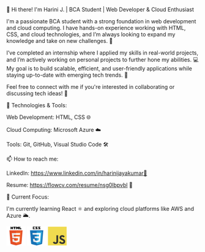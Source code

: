 👋 Hi there! I'm Harini J. | BCA Student | Web Developer & Cloud Enthusiast


I'm a passionate BCA student with a strong foundation in web development and cloud computing. I have hands-on experience working with HTML, CSS, and cloud technologies, and I’m always looking to expand my knowledge and take on new challenges. 🚀


I’ve completed an internship where I applied my skills in real-world projects, and I’m actively working on personal projects to further hone my abilities. 💻 My goal is to build scalable, efficient, and user-friendly applications while staying up-to-date with emerging tech trends. 🌱


Feel free to connect with me if you're interested in collaborating or discussing tech ideas! 🤝


🔧 Technologies & Tools:


Web Development: HTML, CSS 🌐


Cloud Computing: Microsoft Azure ☁️


Tools: Git, GitHub, Visual Studio Code 🛠️


📫 How to reach me:


LinkedIn: https://www.linkedin.com/in/harinijayakumar🔗

Resume: https://flowcv.com/resume/nsg0lbpvbl 📝


🎯 Current Focus:


I'm currently learning React ⚛️ and exploring cloud platforms like AWS and Azure 🌥️.


<img src="https://raw.githubusercontent.com/devicons/devicon/master/icons/html5/html5-original-wordmark.svg" style="width: 50px; height: 50px;">
<img src="https://raw.githubusercontent.com/devicons/devicon/master/icons/css3/css3-original-wordmark.svg" style="width: 50px; height: 50px;">
<img src="https://raw.githubusercontent.com/devicons/devicon/master/icons/javascript/javascript-original.svg" style="width: 50px; height: 50px;">



